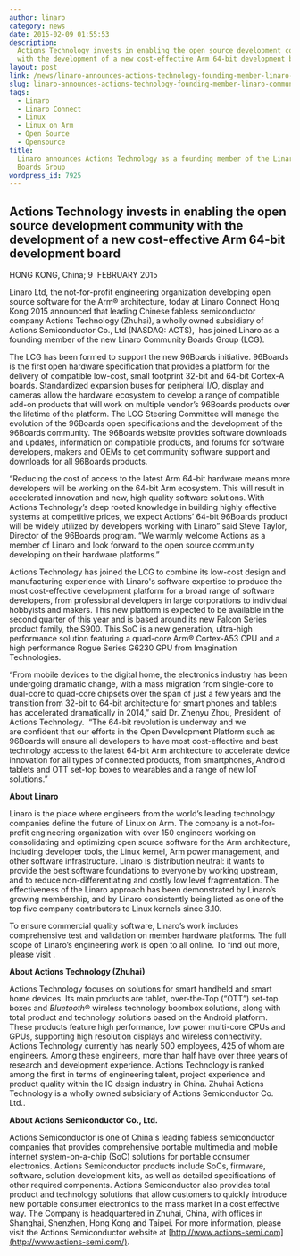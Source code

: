 ```yaml
---
author: linaro
category: news
date: 2015-02-09 01:55:53
description:
  Actions Technology invests in enabling the open source development community
  with the development of a new cost-effective Arm 64-bit development board
layout: post
link: /news/linaro-announces-actions-technology-founding-member-linaro-community-boards-group/
slug: linaro-announces-actions-technology-founding-member-linaro-community-boards-group
tags:
  - Linaro
  - Linaro Connect
  - Linux
  - Linux on Arm
  - Open Source
  - Opensource
title:
  Linaro announces Actions Technology as a founding member of the Linaro Community
  Boards Group
wordpress_id: 7925
---
```


## Actions Technology invests in enabling the open source development community with the development of a new cost-effective Arm 64-bit development board

HONG KONG, China; 9  FEBRUARY 2015

Linaro Ltd, the not-for-profit engineering organization developing open source software for the Arm® architecture, today at Linaro Connect Hong Kong 2015 announced that leading Chinese fabless semiconductor company Actions Technology (Zhuhai), a wholly owned subsidiary of Actions Semiconductor Co., Ltd (NASDAQ: ACTS),  has joined Linaro as a founding member of the new Linaro Community Boards Group (LCG).

The LCG has been formed to support the new 96Boards initiative. 96Boards is the first open hardware specification that provides a platform for the delivery of compatible low-cost, small footprint 32-bit and 64-bit Cortex-A boards. Standardized expansion buses for peripheral I/O, display and cameras allow the hardware ecosystem to develop a range of compatible add-on products that will work on multiple vendor’s 96Boards products over the lifetime of the platform. The LCG Steering Committee will manage the evolution of the 96Boards open specifications and the development of the 96Boards community. The 96Boards website provides software downloads and updates, information on compatible products, and forums for software developers, makers and OEMs to get community software support and downloads for all 96Boards products.

“Reducing the cost of access to the latest Arm 64-bit hardware means more developers will be working on the 64-bit Arm ecosystem. This will result in accelerated innovation and new, high quality software solutions. With Actions Technology’s deep rooted knowledge in building highly effective systems at competitive prices, we expect Actions’ 64-bit 96Boards product will be widely utilized by developers working with Linaro” said Steve Taylor, Director of the 96Boards program. “We warmly welcome Actions as a member of Linaro and look forward to the open source community developing on their hardware platforms.”

Actions Technology has joined the LCG to combine its low-cost design and manufacturing experience with Linaro's software expertise to produce the most cost-effective development platform for a broad range of software developers, from professional developers in large corporations to individual hobbyists and makers. This new platform is expected to be available in the second quarter of this year and is based around its new Falcon Series product family, the S900. This SoC is a new generation, ultra-high performance solution featuring a quad-core Arm® Cortex-A53 CPU and a high performance Rogue Series G6230 GPU from Imagination Technologies.

“From mobile devices to the digital home, the electronics industry has been undergoing dramatic change, with a mass migration from single-core to dual-core to quad-core chipsets over the span of just a few years and the transition from 32-bit to 64-bit architecture for smart phones and tablets has accelerated dramatically in 2014,” said Dr. Zhenyu Zhou, President  of Actions Technology.  “The 64-bit revolution is underway and we are confident that our efforts in the Open Development Platform such as 96Boards will ensure all developers to have most cost-effective and best technology access to the latest 64-bit Arm architecture to accelerate device innovation for all types of connected products, from smartphones, Android tablets and OTT set-top boxes to wearables and a range of new IoT solutions.”

**About Linaro**

Linaro is the place where engineers from the world’s leading technology companies define the future of Linux on Arm. The company is a not-for-profit engineering organization with over 150 engineers working on consolidating and optimizing open source software for the Arm architecture, including developer tools, the Linux kernel, Arm power management, and other software infrastructure. Linaro is distribution neutral: it wants to provide the best software foundations to everyone by working upstream, and to reduce non-differentiating and costly low level fragmentation. The effectiveness of the Linaro approach has been demonstrated by Linaro’s growing membership, and by Linaro consistently being listed as one of the top five company contributors to Linux kernels since 3.10.

To ensure commercial quality software, Linaro’s work includes comprehensive test and validation on member hardware platforms. The full scope of Linaro’s engineering work is open to all online. To find out more, please visit []().

**About Actions Technology (Zhuhai)**

Actions Technology focuses on solutions for smart handheld and smart home devices. Its main products are tablet, over-the-Top (“OTT”) set-top boxes and *Bluetooth*® wireless technology boombox solutions, along with total product and technology solutions based on the Android platform. These products feature high performance, low power multi-core CPUs and GPUs, supporting high resolution displays and wireless connectivity. Actions Technology currently has nearly 500 employees, 425 of whom are engineers. Among these engineers, more than half have over three years of research and development experience. Actions Technology is ranked among the first in terms of engineering talent, project experience and product quality within the IC design industry in China. Zhuhai Actions Technology is a wholly owned subsidiary of Actions Semiconductor Co. Ltd..

**About Actions Semiconductor Co., Ltd.**

Actions Semiconductor is one of China's leading fabless semiconductor companies that provides comprehensive portable multimedia and mobile internet system-on-a-chip (SoC) solutions for portable consumer electronics. Actions Semiconductor products include SoCs, firmware, software, solution development kits, as well as detailed specifications of other required components. Actions Semiconductor also provides total product and technology solutions that allow customers to quickly introduce new portable consumer electronics to the mass market in a cost effective way. The Company is headquartered in Zhuhai, China, with offices in Shanghai, Shenzhen, Hong Kong and Taipei. For more information, please visit the Actions Semiconductor website at [http://www.actions-semi.com](http://www.actions-semi.com/).
